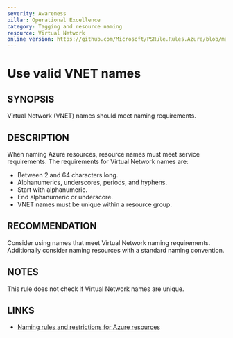 ```yaml
---
severity: Awareness
pillar: Operational Excellence
category: Tagging and resource naming
resource: Virtual Network
online version: https://github.com/Microsoft/PSRule.Rules.Azure/blob/main/docs/en/rules/Azure.VNET.Name.md
---
```


# Use valid VNET names

## SYNOPSIS

Virtual Network (VNET) names should meet naming requirements.

## DESCRIPTION

When naming Azure resources, resource names must meet service requirements.
The requirements for Virtual Network names are:

- Between 2 and 64 characters long.
- Alphanumerics, underscores, periods, and hyphens.
- Start with alphanumeric.
- End alphanumeric or underscore.
- VNET names must be unique within a resource group.

## RECOMMENDATION

Consider using names that meet Virtual Network naming requirements.
Additionally consider naming resources with a standard naming convention.

## NOTES

This rule does not check if Virtual Network names are unique.

## LINKS

- [Naming rules and restrictions for Azure resources](https://docs.microsoft.com/en-us/azure/azure-resource-manager/management/resource-name-rules)
